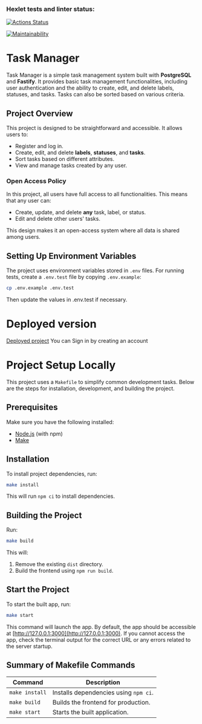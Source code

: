 ### Hexlet tests and linter status:

[![Actions Status](https://github.com/Zyabridos/backend-project-6/actions/workflows/hexlet-check.yml/badge.svg)](https://github.com/Zyabridos/backend-project-6/actions)

[![Maintainability](https://codeclimate.com/github/Zyabridos/taskManager/maintainability)](https://api.codeclimate.com/v1/badges/dd3b0c8de30f780cffa1/maintainability)

# Task Manager

Task Manager is a simple task management system built with **PostgreSQL** and **Fastify**. It provides basic task management functionalities, including user authentication and the ability to create, edit, and delete labels, statuses, and tasks. Tasks can also be sorted based on various criteria.

## Project Overview

This project is designed to be straightforward and accessible. It allows users to:

- Register and log in.
- Create, edit, and delete **labels**, **statuses**, and **tasks**.
- Sort tasks based on different attributes.
- View and manage tasks created by any user.

### Open Access Policy

In this project, all users have full access to all functionalities. This means that any user can:

- Create, update, and delete **any** task, label, or status.
- Edit and delete other users' tasks.

This design makes it an open-access system where all data is shared among users.

## Setting Up Environment Variables

The project uses environment variables stored in `.env` files.
For running tests, create a `.env.test` file by copying `.env.example`:

```bash
cp .env.example .env.test
```

Then update the values in .env.test if necessary.

# Deployed version

[Deployed project](https://taskmanager-tnpn.onrender.com/)
You can Sign in by creating an account

# Project Setup Locally

This project uses a `Makefile` to simplify common development tasks. Below are the steps for installation, development, and building the project.

## Prerequisites

Make sure you have the following installed:

- [Node.js](https://nodejs.org/) (with npm)
- [Make](https://www.gnu.org/software/make/)

## Installation

To install project dependencies, run:

```bash
make install
```

This will run `npm ci` to install dependencies.

## Building the Project

Run:

```bash
make build
```

This will:

1. Remove the existing `dist` directory.
2. Build the frontend using `npm run build`.

## Start the Project

To start the built app, run:

```bash
make start
```

This command will launch the app. By default, the app should be accessible at [http://127.0.0.1:3000](http://127.0.0.1:3000). If you cannot access the app, check the terminal output for the correct URL or any errors related to the server startup.

## Summary of Makefile Commands

| Command        | Description                           |
| -------------- | ------------------------------------- |
| `make install` | Installs dependencies using `npm ci`. |
| `make build`   | Builds the frontend for production.   |
| `make start`   | Starts the built application.         |
